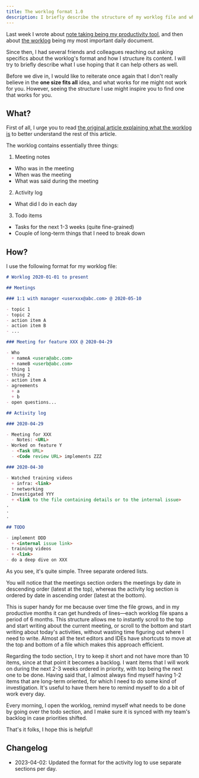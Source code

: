 ```yaml
---
title: The worklog format 1.0
description: I briefly describe the structure of my worklog file and why it works for me.
---
```


Last week I wrote about [note taking being my productivity tool](https://www.lambrospetrou.com/articles/digital-braindump-and-productivity-tools/), and then about [the worklog](https://www.lambrospetrou.com/articles/best-tip-the-worklog/) being my most important daily document.

Since then, I had several friends and colleagues reaching out asking specifics about the worklog's format and how I structure its content. I will try to briefly describe what I use hoping that it can help others as well.

Before we dive in, I would like to reiterate once again that I don't really believe in the **one size fits all** idea, and what works for me might not work for you. However, seeing the structure I use might inspire you to find one that works for you.

## What?

First of all, I urge you to read [the original article explaining what the worklog is](https://www.lambrospetrou.com/articles/best-tip-the-worklog/) to better understand the rest of this article.

The worklog contains essentially three things:

1. Meeting notes
  - Who was in the meeting
  - When was the meeting
  - What was said during the meeting
2. Activity log
  - What did I do in each day
3. Todo items 
  - Tasks for the next 1-3 weeks (quite fine-grained)
  - Couple of long-term things that I need to break down

## How?

I use the following format for my worklog file:

```markdown
# Worklog 2020-01-01 to present

## Meetings

### 1:1 with manager <userxxx@abc.com> @ 2020-05-10

- topic 1
- topic 2
- action item A
- action item B
- ...

### Meeting for feature XXX @ 2020-04-29

- Who
  + nameA <usera@abc.com>
  + nameB <userb@abc.com>
- thing 1
- thing 2
- action item A
- agreements
  + a
  + b
- open questions...

## Activity log

### 2020-04-29

- Meeting for XXX
  - Notes: <URL>
- Worked on feature Y
  - <Task URL> 
  - <Code review URL> implements ZZZ

### 2020-04-30

- Watched training videos
  + infra: <link>
  + networking
- Investigated YYY
  + <link to the file containing details or to the internal issue>
.
.
.

## TODO

- implement DDD
  + <internal issue link>
- training videos
  + <link>
- do a deep dive on XXX
```

As you see, it's quite simple. Three separate ordered lists.

You will notice that the meetings section orders the meetings by date in descending order (latest at the top), whereas the activity log section is ordered by date in ascending order (latest at the bottom).

This is super handy for me because over time the file grows, and in my productive months it can get hundreds of lines—each worklog file spans a period of 6 months. This structure allows me to instantly scroll to the top and start writing about the current meeting, or scroll to the bottom and start writing about today's activities, without wasting time figuring out where I need to write. Almost all the text editors and IDEs have shortcuts to move at the top and bottom of a file which makes this approach efficient.

Regarding the todo section, I try to keep it short and not have more than 10 items, since at that point it becomes a backlog. I want items that I will work on during the next 2-3 weeks ordered in priority, with top being the next one to be done. Having said that, I almost always find myself having 1-2 items that are long-term oriented, for which I need to do some kind of investigation. It's useful to have them here to remind myself to do a bit of work every day.

Every morning, I open the worklog, remind myself what needs to be done by going over the todo section, and I make sure it is synced with my team's backlog in case priorities shifted.

That's it folks, I hope this is helpful!

## Changelog

- 2023-04-02: Updated the format for the activity log to use separate sections per day.

